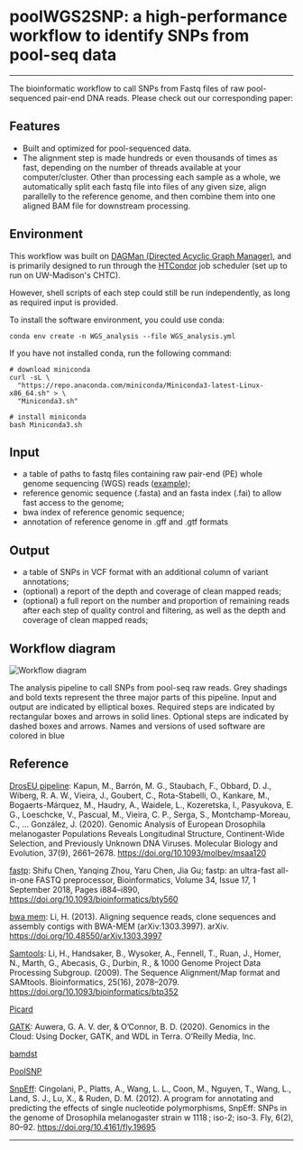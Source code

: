 # poolWGS2SNP: a high-performance workflow to identify SNPs from pool-seq data
----
The bioinformatic workflow to call SNPs from Fastq files of raw pool-sequenced pair-end DNA reads. Please check out our corresponding paper:

## Features
* Built and optimized for pool-sequenced data.
* The alignment step is made hundreds or even thousands of times as fast, depending on the number of threads available at your computer/cluster. Other than processing each sample as a whole, we automatically split each fastq file into files of any given size, align parallelly to the reference genome, and then combine them into one aligned BAM file for downstream processing.

## Environment
This workflow was built on [DAGMan (Directed Acyclic Graph Manager)][DAGMan], and is primarily designed to run through the [HTCondor][HTCondor] job scheduler (set up to run on UW-Madison's CHTC). 

However, shell scripts of each step could still be run independently, as long as required input is provided.

To install the software environment, you could use conda:
```
conda env create -n WGS_analysis --file WGS_analysis.yml
```
If you have not installed conda, run the following command:
```
# download miniconda
curl -sL \
  "https://repo.anaconda.com/miniconda/Miniconda3-latest-Linux-x86_64.sh" > \
  "Miniconda3.sh"
```
```  
# install miniconda
bash Miniconda3.sh
```
## Input
* a table of paths to fastq files containing raw pair-end (PE) whole genome sequencing (WGS) reads ([example](docs/input_list.txt));
* reference genomic sequence (.fasta) and an fasta index (.fai) to allow fast access to the genome;
* bwa index of reference genomic sequence;
* annotation of reference genome in .gff and .gtf formats

## Output
* a table of SNPs in VCF format with an additional column of variant annotations;
* (optional) a report of the depth and coverage of clean mapped reads;
* (optional) a full report on the number and proportion of remaining reads after each step of quality control and filtering, as well as the depth and coverage of clean mapped reads;

## Workflow diagram
![Workflow diagram](docs/pipeline.jpg)

The analysis pipeline to call SNPs from pool-seq raw reads. Grey shadings and bold texts represent the three major parts of this pipeline. Input and output are indicated by elliptical boxes. Required steps are indicated by rectangular boxes and arrows in solid lines. Optional steps are indicated by dashed boxes and arrows. Names and versions of used software are colored in blue

## Reference
[DrosEU pipeline](https://github.com/capoony/DrosEU_pipeline): Kapun, M., Barrón, M. G., Staubach, F., Obbard, D. J., Wiberg, R. A. W., Vieira, J., Goubert, C., Rota-Stabelli, O., Kankare, M., Bogaerts-Márquez, M., Haudry, A., Waidele, L., Kozeretska, I., Pasyukova, E. G., Loeschcke, V., Pascual, M., Vieira, C. P., Serga, S., Montchamp-Moreau, C., … González, J. (2020). Genomic Analysis of European Drosophila melanogaster Populations Reveals Longitudinal Structure, Continent-Wide Selection, and Previously Unknown DNA Viruses. Molecular Biology and Evolution, 37(9), 2661–2678. https://doi.org/10.1093/molbev/msaa120

[fastp](https://github.com/OpenGene/fastp): Shifu Chen, Yanqing Zhou, Yaru Chen, Jia Gu; fastp: an ultra-fast all-in-one FASTQ preprocessor, Bioinformatics, Volume 34, Issue 17, 1 September 2018, Pages i884–i890, https://doi.org/10.1093/bioinformatics/bty560

[bwa mem](https://github.com/lh3/bwa): Li, H. (2013). Aligning sequence reads, clone sequences and assembly contigs with BWA-MEM (arXiv:1303.3997). arXiv. https://doi.org/10.48550/arXiv.1303.3997

[Samtools](https://github.com/samtools/samtools): Li, H., Handsaker, B., Wysoker, A., Fennell, T., Ruan, J., Homer, N., Marth, G., Abecasis, G., Durbin, R., & 1000 Genome Project Data Processing Subgroup. (2009). The Sequence Alignment/Map format and SAMtools. Bioinformatics, 25(16), 2078–2079. https://doi.org/10.1093/bioinformatics/btp352

[Picard](https://github.com/broadinstitute/picard)

[GATK](https://github.com/broadgsa/gatk): Auwera, G. A. V. der, & O’Connor, B. D. (2020). Genomics in the Cloud: Using Docker, GATK, and WDL in Terra. O’Reilly Media, Inc.

[bamdst](https://github.com/shiquan/bamdst)

[PoolSNP](https://github.com/capoony/PoolSNP)

[SnpEff](https://pcingola.github.io/SnpEff/): Cingolani, P., Platts, A., Wang, L. L., Coon, M., Nguyen, T., Wang, L., Land, S. J., Lu, X., & Ruden, D. M. (2012). A program for annotating and predicting the effects of single nucleotide polymorphisms, SnpEff: SNPs in the genome of Drosophila melanogaster strain w 1118 ; iso-2; iso-3. Fly, 6(2), 80–92. https://doi.org/10.4161/fly.19695

----
[DAGMan]: https://htcondor.org/dagman/dagman.html
[HTCondor]: https://htcondor.org/htcondor/overview/
[DrosEU pipeline]: https://github.com/capoony/DrosEU_pipeline
